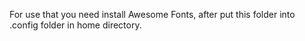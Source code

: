 For use that you need install Awesome Fonts, after put this folder into .config folder in home directory.
